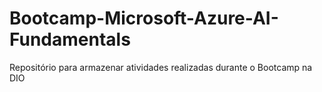 # Bootcamp-Microsoft-Azure-AI-Fundamentals
Repositório para armazenar atividades realizadas durante o Bootcamp na DIO
